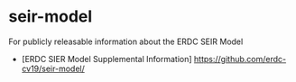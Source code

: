 # seir-model
For publicly releasable information about the ERDC SEIR Model

* [ERDC SIER Model Supplemental Information] https://github.com/erdc-cv19/seir-model/
